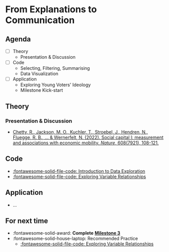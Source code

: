 # From Explanations to Communication

## Agenda
- [ ] Theory
    - Presentation & Discussion
- [ ] Code 
    - Selecting, Filtering, Summarising 
    - Data Visualization
- [ ] Application
    - Exploring Young Voters' Ideology
    - Milestone Kick-start

## Theory

### Presentation & Discussion

- [Chetty, R., Jackson, M. O., Kuchler, T., Stroebel, J., Hendren, N., Fluegge, R. B., ... & Wernerfelt, N. (2022). Social capital I: measurement and associations with economic mobility. *Nature*, 608(7921), 108-121.](https://www.nature.com/articles/s41586-022-04996-4.pdf)


## Code 

- [:fontawesome-solid-file-code: Introduction to Data Exploration](https://colab.research.google.com/github/mickaeltemporao/itds/blob/main/materials/04-data-exploration-columns.ipynb)
- [:fontawesome-solid-file-code: Exploring Variable Relationships](https://colab.research.google.com/github/mickaeltemporao/itds/blob/main/materials/05-data-exploration-rows.ipynb)

## Application

- ...

## For next time
- :fontawesome-solid-award: **Complete** [**Milestone 3**](https://colab.research.google.com/github/mickaeltemporao/data-analysis/blob/main/materials/assignment-3.ipynb)
- :fontawesome-solid-house-laptop: Recommended Practice
    - [:fontawesome-solid-file-code: Exploring Variable Relationships](https://colab.research.google.com/github/mickaeltemporao/itds/blob/main/materials/05-data-exploration-rows.ipynb)

